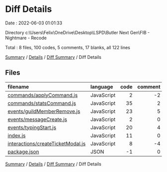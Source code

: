 # Diff Details

Date : 2022-06-03 01:01:33

Directory c:\Users\Felix\OneDrive\Desktop\LSPD\Butler Next Gen\FIB - Nightmare - Recode

Total : 8 files,  100 codes, 5 comments, 17 blanks, all 122 lines

[Summary](results.md) / [Details](details.md) / [Diff Summary](diff.md) / Diff Details

## Files
| filename | language | code | comment | blank | total |
| :--- | :--- | ---: | ---: | ---: | ---: |
| [commands/applyCommand.js](/commands/applyCommand.js) | JavaScript | 2 | -2 | 0 | 0 |
| [commands/statsCommand.js](/commands/statsCommand.js) | JavaScript | 35 | 2 | 4 | 41 |
| [events/guildMemberRemove.js](/events/guildMemberRemove.js) | JavaScript | 23 | 5 | 5 | 33 |
| [events/messageCreate.js](/events/messageCreate.js) | JavaScript | 2 | 0 | 2 | 4 |
| [events/typingStart.js](/events/typingStart.js) | JavaScript | 20 | 4 | 6 | 30 |
| [index.js](/index.js) | JavaScript | 11 | 0 | 0 | 11 |
| [interactions/createTicketModal.js](/interactions/createTicketModal.js) | JavaScript | 8 | -4 | 0 | 4 |
| [package.json](/package.json) | JSON | -1 | 0 | 0 | -1 |

[Summary](results.md) / [Details](details.md) / [Diff Summary](diff.md) / Diff Details